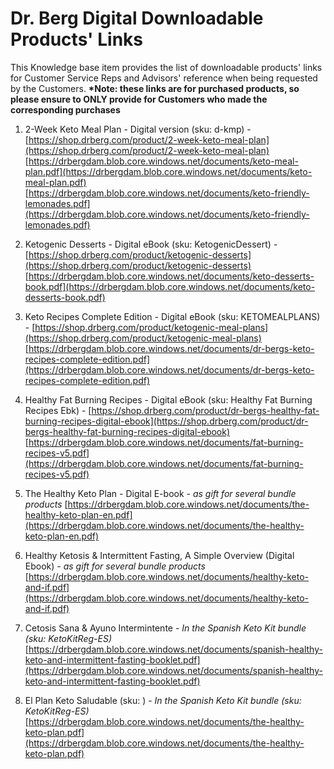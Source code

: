 # Dr. Berg Digital Downloadable Products' Links

This Knowledge base item provides the list of downloadable products' links for Customer Service Reps and Advisors' reference when being requested by the Customers.
**\*Note: these links are for purchased products, so please ensure to ONLY provide for Customers who made the corresponding purchases**

1. 2-Week Keto Meal Plan - Digital version (sku: d-kmp) - [https://shop.drberg.com/product/2-week-keto-meal-plan](https://shop.drberg.com/product/2-week-keto-meal-plan)
    [https://drbergdam.blob.core.windows.net/documents/keto-meal-plan.pdf](https://drbergdam.blob.core.windows.net/documents/keto-meal-plan.pdf)
    [https://drbergdam.blob.core.windows.net/documents/keto-friendly-lemonades.pdf](https://drbergdam.blob.core.windows.net/documents/keto-friendly-lemonades.pdf)

2. Ketogenic Desserts - Digital eBook (sku: KetogenicDessert) - [https://shop.drberg.com/product/ketogenic-desserts](https://shop.drberg.com/product/ketogenic-desserts)
    [https://drbergdam.blob.core.windows.net/documents/keto-desserts-book.pdf](https://drbergdam.blob.core.windows.net/documents/keto-desserts-book.pdf)

3. Keto Recipes Complete Edition - Digital eBook (sku: KETOMEALPLANS) - [https://shop.drberg.com/product/ketogenic-meal-plans](https://shop.drberg.com/product/ketogenic-meal-plans)
    [https://drbergdam.blob.core.windows.net/documents/dr-bergs-keto-recipes-complete-edition.pdf](https://drbergdam.blob.core.windows.net/documents/dr-bergs-keto-recipes-complete-edition.pdf)

4. Healthy Fat Burning Recipes - Digital eBook (sku: Healthy Fat Burning Recipes Ebk) - [https://shop.drberg.com/product/dr-bergs-healthy-fat-burning-recipes-digital-ebook](https://shop.drberg.com/product/dr-bergs-healthy-fat-burning-recipes-digital-ebook)
    [https://drbergdam.blob.core.windows.net/documents/fat-burning-recipes-v5.pdf](https://drbergdam.blob.core.windows.net/documents/fat-burning-recipes-v5.pdf)

5. The Healthy Keto Plan - Digital E-book - *as gift for several bundle products*
    [https://drbergdam.blob.core.windows.net/documents/the-healthy-keto-plan-en.pdf](https://drbergdam.blob.core.windows.net/documents/the-healthy-keto-plan-en.pdf)

6. Healthy Ketosis & Intermittent Fasting, A Simple Overview (Digital Ebook) - *as gift for several bundle products*
    [https://drbergdam.blob.core.windows.net/documents/healthy-keto-and-if.pdf](https://drbergdam.blob.core.windows.net/documents/healthy-keto-and-if.pdf)

7. Cetosis Sana & Ayuno Intermintente - *In the Spanish Keto Kit bundle (sku: KetoKitReg-ES)*
    [https://drbergdam.blob.core.windows.net/documents/spanish-healthy-keto-and-intermittent-fasting-booklet.pdf](https://drbergdam.blob.core.windows.net/documents/spanish-healthy-keto-and-intermittent-fasting-booklet.pdf)

8. El Plan Keto Saludable (sku: ) - *In the Spanish Keto Kit bundle (sku: KetoKitReg-ES)*
    [https://drbergdam.blob.core.windows.net/documents/the-healthy-keto-plan.pdf](https://drbergdam.blob.core.windows.net/documents/the-healthy-keto-plan.pdf)